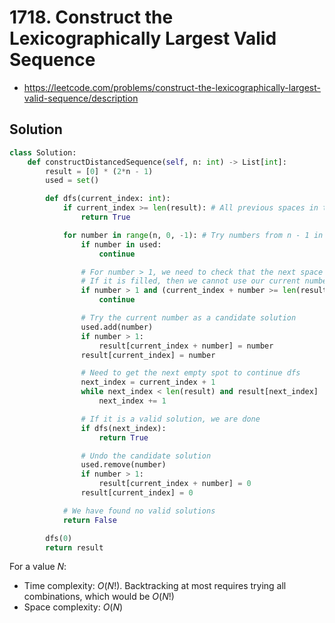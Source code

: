 # 1718. Construct the Lexicographically Largest Valid Sequence

- https://leetcode.com/problems/construct-the-lexicographically-largest-valid-sequence/description

## Solution

```py
class Solution:
    def constructDistancedSequence(self, n: int) -> List[int]:
        result = [0] * (2*n - 1)
        used = set()

        def dfs(current_index: int):
            if current_index >= len(result): # All previous spaces in the array were filled, we are done
                return True

            for number in range(n, 0, -1): # Try numbers from n - 1 in reverse order
                if number in used:
                    continue

                # For number > 1, we need to check that the next space (`result[current_index + number]`) is not filledj
                # If it is filled, then we cannot use our current number
                if number > 1 and (current_index + number >= len(result) or result[current_index + number] != 0):
                    continue

                # Try the current number as a candidate solution
                used.add(number)
                if number > 1:
                    result[current_index + number] = number
                result[current_index] = number

                # Need to get the next empty spot to continue dfs
                next_index = current_index + 1
                while next_index < len(result) and result[next_index] != 0:
                    next_index += 1

                # If it is a valid solution, we are done
                if dfs(next_index):
                    return True

                # Undo the candidate solution
                used.remove(number)
                if number > 1:
                    result[current_index + number] = 0
                result[current_index] = 0

            # We have found no valid solutions
            return False

        dfs(0)
        return result
```

For a value $N$:
- Time complexity: $O(N!)$. Backtracking at most requires trying all combinations, which would be $O(N!)$
- Space complexity: $O(N)$
